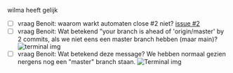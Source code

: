 wilma heeft gelijk
- [ ] vraag Benoit: waarom warkt automaten close #2 niet? [issue #2](https://github.com/devinekask/plan-it-vandemaele-vanbever/issues/2)
- [ ] vraag Benoit: Wat betekend "your branch is ahead of 'origin/master' by  2 commits, als we niet eens een master branch hebben (maar main)? ![terminal img](https://i.gyazo.com/39237d57d0caa11cdf26ad22a9167897.png)
- [ ] vraag Benoit: Wat betekend deze message? We hebben normaal gezien nergens nog een "master" branch staan. ![Terminal img](https://i.gyazo.com/ac99a60c718402df9ceb279e89d9ff34.png)
